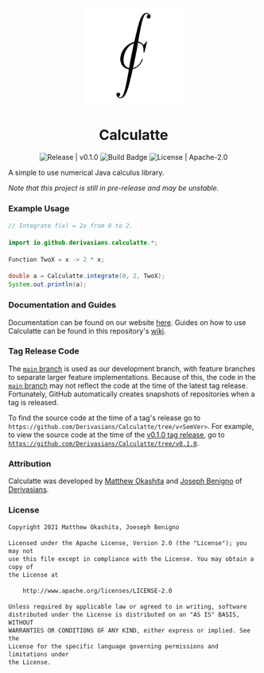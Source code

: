 <p align="center">
  <img width="200" height="200" src="https://github.com/Derivasians/Calculatte/blob/main/imgs/CalculatteLogo.png" alt="Calculatte Logo">
</p>
<h1 align="center">Calculatte</h1>

<div align="center">
  <img src="https://img.shields.io/github/v/release/derivasians/calculatte?include_prereleases" alt="Release | v0.1.0">
  <img src="https://img.shields.io/github/workflow/status/derivasians/calculatte/JUnit%20Tests" alt="Build Badge">
  <img src="https://img.shields.io/github/license/derivasians/calculatte" alt="License | Apache-2.0">
</div>

A simple to use numerical Java calculus library.

*Note that this project is still in pre-release and may be unstable.*

### Example Usage
```java
// Integrate f(x) = 2x from 0 to 2.

import io.github.derivasians.calculatte.*;

Function TwoX = x -> 2 * x;

double a = Calculatte.integrate(0, 2, TwoX);
System.out.println(a);
```

### Documentation and Guides
Documentation can be found on our website [here][doc]. Guides on how to use Calculatte can be found in this 
repository's [wiki][wiki].

### Tag Release Code
The [`main` branch][main] is used as our development branch, with feature branches to separate larger feature 
implementations. Because of this, the code in the [`main` branch][main] may not reflect the code at the time of the 
latest tag release. Fortunately, GitHub automatically creates snapshots of repositories when a tag is released.

To find the source code at the time of a tag's release go to
`https://github.com/Derivasians/Calculatte/tree/v<SemVer>`. For example, to view the source code at the time of the 
[v0.1.0 tag release][v0.1.0 release], go to [`https://github.com/Derivasians/Calculatte/tree/v0.1.0`][v0.1.0 code].

[main]: https://github.com/Derivasians/Calculatte/tree/main
[release]: https://github.com/Derivasians/Calculatte/tree/main
[v0.1.0 release]: https://github.com/Derivasians/Calculatte/releases/tag/v0.1.0
[v0.1.0 code]: https://github.com/Derivasians/Calculatte/tree/v0.1.0

### Attribution
Calculatte was developed by [Matthew Okashita][soupyzinc] and [Joseph Benigno][jojongx] of [Derivasians][derivasians].

### License
```
Copyright 2021 Matthew Okashita, Joeseph Benigno

Licensed under the Apache License, Version 2.0 (the "License"); you may not
use this file except in compliance with the License. You may obtain a copy of
the License at

    http://www.apache.org/licenses/LICENSE-2.0

Unless required by applicable law or agreed to in writing, software
distributed under the License is distributed on an "AS IS" BASIS, WITHOUT
WARRANTIES OR CONDITIONS OF ANY KIND, either express or implied. See the
License for the specific language governing permissions and limitations under
the License.
```

[doc]: https://derivasians.github.io/Calculatte/
[wiki]: https://github.com/Derivasians/Calculatte/wiki
[soupyzinc]: https://github.com/SoupyzInc
[jojongx]: https://github.com/jojongx
[derivasians]: https://github.com/Derivasians
[license]: https://github.com/Derivasians/Calculatte/blob/main/LICENSE

